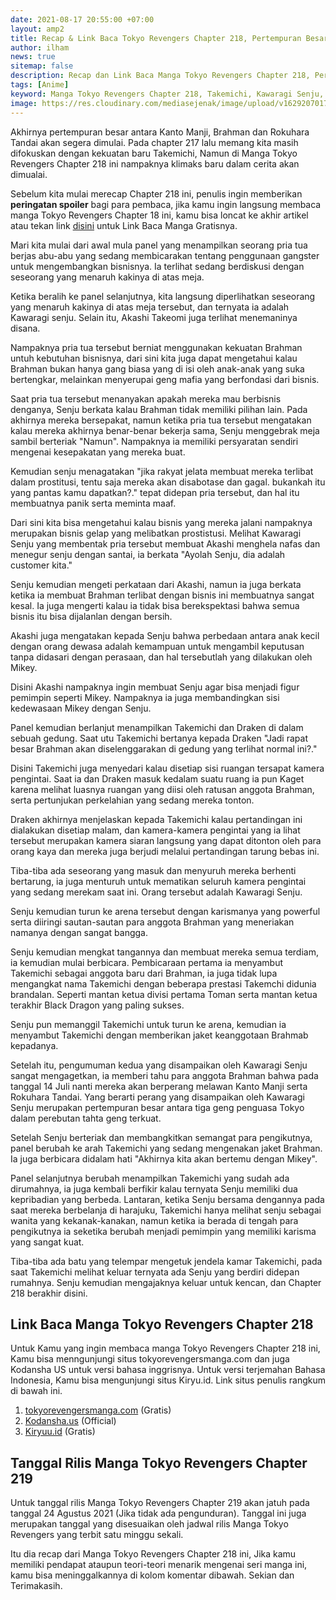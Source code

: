 ```yaml
---
date: 2021-08-17 20:55:00 +07:00
layout: amp2
title: Recap & Link Baca Tokyo Revengers Chapter 218, Pertempuran Besar Segera Dimulai
author: ilham
news: true
sitemap: false
description: Recap dan Link Baca Manga Tokyo Revengers Chapter 218, Pertempuran antara Kanto Manji, Brahman ,dan Rokuhara Tandai dimulai. Takmichi akan bertemu dengan Mikey di pertempuran.
tags: [Anime]
keyword: Manga Tokyo Revengers Chapter 218, Takemichi, Kawaragi Senju, Mikey, Akashi Takeomi, Draken, Link Baca Manga Tokyo Revengers Chapter 218
image: https://res.cloudinary.com/mediasejenak/image/upload/v1629207017/20210817_202904_0000_valwwj.jpg
---
```

Akhirnya pertempuran besar antara Kanto Manji, Brahman dan Rokuhara Tandai akan segera dimulai. Pada chapter 217 lalu memang kita masih difokuskan dengan kekuatan baru Takemichi, Namun di Manga Tokyo Revengers Chapter 218 ini nampaknya klimaks baru dalam cerita akan dimualai.

Sebelum kita mulai merecap Chapter 218 ini, penulis ingin memberikan <b>peringatan spoiler</b> bagi para pembaca, jika kamu ingin langsung membaca manga Tokyo Revengers Chapter 18 ini, kamu bisa loncat ke akhir artikel atau tekan link <a href="#link-baca-manga-tokyo-revengers-chapter-218">disini</a> untuk Link Baca Manga Gratisnya.

<amp-img layout="responsive" alt="Recap & Link Baca Tokyo Revengers Chapter 218, Pertempuran Besar Segera Dimulai" height="780" width="1200" src="https://res.cloudinary.com/mediasejenak/image/upload/v1629207017/20210817_202904_0000_valwwj.jpg"/>

Mari kita mulai dari awal mula panel yang menampilkan seorang pria tua berjas abu-abu yang sedang membicarakan tentang penggunaan gangster untuk mengembangkan bisnisnya. Ia terlihat sedang berdiskusi dengan seseorang yang menaruh kakinya di atas meja.

Ketika beralih ke panel selanjutnya, kita langsung diperlihatkan seseorang yang menaruh kakinya di atas meja tersebut, dan ternyata ia adalah Kawaragi senju. Selain itu, Akashi Takeomi juga terlihat menemaninya disana.

Nampaknya pria tua tersebut berniat menggunakan kekuatan Brahman untuh kebutuhan bisnisnya, dari sini kita juga dapat mengetahui kalau Brahman bukan hanya gang biasa yang di isi oleh anak-anak yang suka bertengkar, melainkan menyerupai geng mafia yang berfondasi dari bisnis.

<amp-img layout="responsive" alt="Tokyo Revengers Chapter 218 English 1" src="https://res.cloudinary.com/mediasejenak/image/upload/v1629207070/002_kj6bfc.png"/>

Saat pria tua tersebut menanyakan apakah mereka mau berbisnis denganya, Senju berkata kalau Brahman tidak memiliki pilihan lain. Pada akhirnya mereka bersepakat, namun ketika pria tua tersebut mengatakan kalau mereka akhirnya benar-benar bekerja sama, Senju menggebrak meja sambil berteriak "Namun". Nampaknya ia memiliki persyaratan sendiri mengenai kesepakatan yang mereka buat.

Kemudian senju menagatakan "jika rakyat jelata membuat mereka terlibat dalam prostitusi, tentu saja mereka akan disabotase dan gagal. bukankah itu yang pantas kamu dapatkan?." tepat didepan pria tersebut, dan hal itu membuatnya panik serta meminta maaf.

Dari sini kita bisa mengetahui kalau bisnis yang mereka jalani nampaknya merupakan bisnis gelap yang melibatkan prostistusi. Melihat Kawaragi Senju yang membentak pria tersebut membuat Akashi menghela nafas dan menegur senju dengan santai, ia berkata "Ayolah Senju, dia adalah customer kita."

Senju kemudian mengeti perkataan dari Akashi, namun ia juga berkata ketika ia membuat Brahman terlibat dengan bisnis ini membuatnya sangat kesal. Ia juga mengerti kalau ia tidak bisa berekspektasi bahwa semua bisnis itu bisa dijalanlan dengan bersih.

Akashi juga mengatakan kepada Senju bahwa perbedaan antara anak kecil dengan orang dewasa adalah kemampuan untuk mengambil keputusan tanpa didasari dengan perasaan, dan hal tersebutlah yang dilakukan oleh Mikey.

Disini Akashi nampaknya ingin membuat Senju agar bisa menjadi figur pemimpin seperti Mikey. Nampaknya ia juga membandingkan sisi kedewasaan Mikey dengan Senju.

Panel kemudian berlanjut menampilkan Takemichi dan Draken di dalam sebuah gedung. Saat utu Takemichi bertanya kepada Draken "Jadi rapat besar Brahman akan diselenggarakan di gedung yang terlihat normal ini?."

Disini Takemichi juga menyedari kalau disetiap sisi ruangan tersapat kamera pengintai. Saat ia dan Draken masuk kedalam suatu ruang ia pun Kaget karena melihat luasnya ruangan yang diisi oleh ratusan anggota Brahman, serta pertunjukan perkelahian yang sedang mereka tonton.

Draken akhirnya menjelaskan kepada Takemichi kalau pertandingan ini dialakukan disetiap malam, dan kamera-kamera pengintai yang ia lihat tersebut merupakan kamera siaran langsung yang dapat ditonton oleh para orang kaya dan mereka juga berjudi melalui pertandingan tarung bebas ini.

Tiba-tiba ada seseorang yang masuk dan menyuruh mereka berhenti bertarung, ia juga menturuh untuk mematikan seluruh kamera pengintai yang sedang merekam saat ini. Orang tersebut adalah Kawaragi Senju.

Senju kemudian turun ke arena tersebut dengan karismanya yang powerful serta diiringi sautan-sautan para anggota Brahman yang meneriakan namanya dengan sangat bangga.

Senju kemudian mengkat tangannya dan membuat mereka semua terdiam, ia kemudian mulai berbicara. Pembicaraan pertama ia menyambut Takemichi sebagai anggota baru dari Brahman, ia juga tidak lupa mengangkat nama Takemichi dengan beberapa prestasi Takemchi didunia brandalan. Seperti mantan ketua divisi pertama Toman serta mantan ketua terakhir Black Dragon yang paling sukses.

Senju pun memanggil Takemichi untuk turun ke arena, kemudian ia menyambut Takemichi dengan memberikan jaket keanggotaan Brahmab kepadanya.

Setelah itu, pengumuman kedua yang disampaikan oleh Kawaragi Senju sangat mengagetkan, ia memberi tahu para anggota Brahman bahwa pada tanggal 14 Juli nanti mereka akan berperang melawan Kanto Manji serta Rokuhara Tandai. Yang berarti perang yang disampaikan oleh Kawaragi Senju merupakan pertempuran besar antara tiga geng penguasa Tokyo dalam perebutan tahta geng terkuat.

<amp-img layout="responsive" alt="the war is begin, Tokyo Revengers Chapter 218" height="897" width="1300" src="https://res.cloudinary.com/mediasejenak/image/upload/v1629207073/014_maratf.png"/>

<amp-img layout="responsive" alt="The war is begin, Tokyo Revenvers Chapter 218" height="900" width="1300" src="https://res.cloudinary.com/mediasejenak/image/upload/v1629207196/015_vn5vb8.png"/>

Setelah Senju berteriak dan membangkitkan semangat para pengikutnya, panel berubah ke arah Takemichi yang sedang mengenakan jaket Brahman. Ia juga berbicara didalam hati "Akhirnya kita akan bertemu dengan Mikey".

Panel selanjutnya berubah menampilkan Takemichi yang sudah ada dirumahnya, ia juga kembali berfikir kalau ternyata Senju memiliki dua kepribadian yang berbeda. Lantaran, ketika Senju bersama dengannya pada saat mereka berbelanja di harajuku, Takemichi hanya melihat senju sebagai wanita yang kekanak-kanakan, namun ketika ia berada di tengah para pengikutnya ia seketika berubah menjadi pemimpin yang memiliki karisma yang sangat kuat.

Tiba-tiba ada batu yang telempar mengetuk jendela kamar Takemichi, pada saat Takemichi melihat keluar ternyata ada Senju yang berdiri didepan rumahnya. Senju kemudian mengajaknya keluar untuk kencan, dan Chapter 218 berakhir disini.

## Link Baca Manga Tokyo Revengers Chapter 218

<amp-img layout="responsive" alt="Finaly Takemichi Meet Mikey, Tokyo Revengers Chaoter 218" height="897" width="1300" src="https://res.cloudinary.com/mediasejenak/image/upload/v1629207732/016_1_rqpujd.png"></amp-img>

Untuk Kamu yang ingin membaca manga Tokyo Revengers Chapter 218 ini, Kamu bisa menngunjungi situs tokyorevengersmanga.com dan juga Kodansha US untuk versi bahasa inggrisnya. Untuk versi terjemahan Bahasa Indonesia, Kamu bisa mengunjungi situs Kiryu.id. Link situs penulis rangkum di bawah ini.

1. <a href="https://semawur.com/kxEfVKEteW" target="_blank" rel="nofollow">tokyorevengersmanga.com</a> (Gratis)
2. <a href="https://semawur.com/QWV23s2xF4Qx" target="_blank" rel="nofollow">Kodansha.us</a> (Official)
3. <a href="https://semawur.com/QWV23s2xF4Qx" target="_blank" rel="nofollow">Kiryuu.id</a> (Gratis)

## Tanggal Rilis Manga Tokyo Revengers Chapter 219

Untuk tanggal rilis Manga Tokyo Revengers Chapter 219 akan jatuh pada tanggal 24 Agustus 2021 (Jika tidak ada pengunduran). Tanggal ini juga merupakan tanggal yang disesuaikan oleh jadwal rilis Manga Tokyo Revengers yang terbit satu minggu sekali.

Itu dia recap dari Manga Tokyo Revengers Chapter 218 ini, Jika kamu memiliki pendapat ataupun teori-teori menarik mengenai seri manga ini, kamu bisa meninggalkannya di kolom komentar dibawah. Sekian dan Terimakasih.
